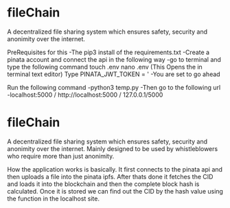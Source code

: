 # fileChain
A decentralized file sharing system which ensures safety, security and anonimity over the internet.

PreRequisites for this 
  -The pip3 install of the requirements.txt 
  -Create a pinata account and connect the api in the following way
    -go to terminal and type the following command
      touch .env
      nano .env
      (This Opens the in terminal text editor)
      Type PINATA_JWT_TOKEN = '<api key>
  -You are set to go ahead

Run the following command
  -python3 temp.py
  -Then go to the following url
    -localhost:5000 / http://localhost:5000 / 127.0.0.1/5000

# fileChain

A decentralized file sharing system which ensures safety, security and anonimity over the internet. Mainly designed to be used by whistleblowers who require more than just anonimity. 

How the application works is basically. It first connects to the pinata api and then uploads a file into the pinata ipfs. After thats done it fetches the CID and loads it into the blockchain and then the complete block hash is calculated. Once it is stored we can find out the CID by the hash value using the function in the localhost site.
